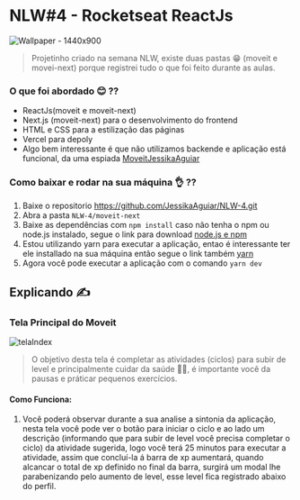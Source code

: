 # NLW#4 - Rocketseat ReactJs
![Wallpaper - 1440x900](https://user-images.githubusercontent.com/61212740/109408370-6ba8a300-795f-11eb-8a16-dfb625870110.png)
> Projetinho criado na semana NLW, existe duas pastas :grin: (moveit e movei-next) porque registrei tudo o que foi feito durante as aulas.

### O que foi abordado :blush: ??
* ReactJs(moveit e moveit-next) 
* Next.js (moveit-next) para o desenvolvimento do frontend
* HTML e CSS para a estilização das páginas
* Vercel para depoly
* Algo bem interessante é que não utilizamos backende e aplicação está funcional, da uma espiada [MoveitJessikaAguiar](https://moveit-nine-drab.vercel.app/)

### Como baixar e rodar na sua máquina :ok_hand: ??
1. Baixe o repositorio https://github.com/JessikaAguiar/NLW-4.git
2. Abra a pasta `NLW-4/moveit-next`
3. Baixe as dependências com `npm install` caso não tenha o npm ou node.js instalado, segue o link para download [node.js e npm](https://nodejs.org/en/download/)
4. Estou utilizando yarn para executar a aplicação, entao é interessante ter ele installado na sua máquina então segue o link também  [yarn](https://classic.yarnpkg.com/en/docs/install/#debian-stable)
5. Agora você pode executar a aplicação com o comando `yarn dev` 

## Explicando :writing_hand: 

### Tela Principal do Moveit
![telaIndex](https://user-images.githubusercontent.com/61212740/109408426-18832000-7960-11eb-9683-803666a723cd.png)

> O objetivo desta tela é completar as atividades (ciclos) para subir de level e principalmente cuidar da saúde :weight_lifting_woman:, é importante você da pausas e práticar pequenos exercícios.
#### Como Funciona:
1. Você poderá observar durante a sua analise a sintonia da aplicação, nesta tela você pode ver o botão para iniciar o ciclo e ao lado um descrição (informando que para subir de level você precisa completar o ciclo) da atividade sugerida, logo você terá 25 minutos para executar a atividade, assim que concluí-la á barra de xp aumentará, quando alcancar o total de xp definido no final da barra, surgirá um modal lhe parabenizando pelo aumento de level, esse level fica registrado abaixo do perfil.
